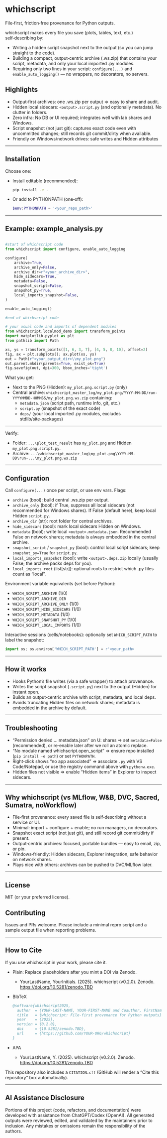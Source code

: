﻿# whichscript

File‑first, friction‑free provenance for Python outputs.

whichscript makes every file you save (plots, tables, text, etc.) self‑describing by:

- Writing a hidden script snapshot next to the output (so you can jump straight to the code).
- Building a compact, output‑centric archive (.ws.zip) that contains your script, metadata, and only your local imported .py modules.
- Requiring only two lines in your script: `configure(...)` and `enable_auto_logging()` — no wrappers, no decorators, no servers.

## Highlights

- Output‑first archives: one .ws.zip per output ⇒ easy to share and audit.
- Hidden local sidecars: `<output>.script.py` (and optionally metadata). No clutter in folders.
- Zero infra: No DB or UI required; integrates well with lab shares and Windows.
- Script snapshot (not just git): captures exact code even with uncommitted changes; still records git commit/dirty when available.
- Friendly on Windows/network drives: safe writes and Hidden attributes

---

## Installation

Choose one:

- Install editable (recommended):
  ```bash
  pip install -e .
  ```
- Or add to PYTHONPATH (one‑off):
  ```powershell
  $env:PYTHONPATH = '<your_repo_path>'
  ```

---


## Example: example_analysis.py

```python

#start of whichscript code
from whichscript import configure, enable_auto_logging

configure(
    archive=True,
    archive_only=False,
    archive_dir=r"<your_archive_dir>",
    hide_sidecars=True,
    metadata=False,
    snapshot_script=False,
    snapshot_py=True,
    local_imports_snapshot=False,
)

enable_auto_logging()

#end of whichscript code

# your usual code and imports of dependent modules
from whichscript.localmod_demo import transform_points
import matplotlib.pyplot as plt
from pathlib import Path

xs, ys = transform_points([1, 6, 3, 7], [4, 5, 8, 10], offset=2)
fig, ax = plt.subplots(); ax.plot(xs, ys)
out = Path(r"<your_output_dir>\\my_plot.png")
out.parent.mkdir(parents=True, exist_ok=True)
fig.savefig(out, dpi=300, bbox_inches='tight')

```

What you get:

- Next to the PNG (Hidden): `my_plot.png.script.py` (only)
- Central archive: `whichscript_master_log/my_plot.png/YYYY-MM-DD/run-YYYYMMDD-HHMMSS/my_plot.png.ws.zip` containing:
  - `metadata.json` (script path, runtime info, git, etc.)
  - `script.py` (snapshot of the exact code)
  - `deps/` (your local imported .py modules, excludes stdlib/site‑packages)

---

Verify:

- Folder: `...\plot_test_result` has `my_plot.png` and Hidden `my_plot.png.script.py`.
- Archive: `...\whichscript_master_log\my_plot.png\YYYY-MM-DD\run-...\my_plot.png.ws.zip`

---

## Configuration

Call `configure(...)` once per script, or use env vars. Flags:

- `archive` (bool): build central .ws.zip per output.
- `archive_only` (bool): if True, suppress all local sidecars (not recommended for Windows shares). If False (default here), keep local Hidden `script.py`.
- `archive_dir` (str): root folder for central archives.
- `hide_sidecars` (bool): mark local sidecars Hidden on Windows.
- `metadata` (bool): write local `<output>.metadata.json`. Recommended False on network shares; metadata is always embedded in the central archive.
- `snapshot_script` / `snapshot_py` (bool): control local script sidecars; keep `snapshot_py=True` for `script.py`.
- `local_imports_snapshot` (bool): write `<output>.deps.zip` locally (usually False; the archive packs deps for you).
- `local_imports_root` (list[str]): optional roots to restrict which .py files count as “local”.

Environment variable equivalents (set before Python):

- `WHICH_SCRIPT_ARCHIVE` (1/0)
- `WHICH_SCRIPT_ARCHIVE_DIR`
- `WHICH_SCRIPT_ARCHIVE_ONLY` (1/0)
- `WHICH_SCRIPT_HIDE_SIDECARS` (1/0)
- `WHICH_SCRIPT_METADATA` (1/0)
- `WHICH_SCRIPT_SNAPSHOT_PY` (1/0)
- `WHICH_SCRIPT_LOCAL_IMPORTS` (1/0)

Interactive sessions (cells/notebooks): optionally set `WHICH_SCRIPT_PATH` to label the snapshot:
```python
import os; os.environ['WHICH_SCRIPT_PATH'] = r'<your_path>
```

---




## How it works

- Hooks Python’s file writes (via a safe wrapper) to attach provenance.
- Writes the script snapshot (`.script.py`) next to the output (Hidden) for instant open.
- Builds an output‑centric archive with script, metadata, and local deps.
- Avoids truncating Hidden files on network shares; metadata is embedded in the archive by default.

---

## Troubleshooting

- “Permission denied … metadata.json” on U: shares ⇒ set `metadata=False` (recommended), or re‑enable later after we roll an atomic replace.
- “No module named whichscript.open_script” ⇒ ensure repo installed (`pip install -e path`) or set `PYTHONPATH`.
- Right‑click shows “no app associated” ⇒ associate `.py` with VS Code/Notepad, or use the registry command above with `pythonw.exe`.
- Hidden files not visible ⇒ enable “Hidden items” in Explorer to inspect sidecars.

---

## Why whichscript (vs MLflow, W&B, DVC, Sacred, Sumatra, noWorkflow)

- File‑first provenance: every saved file is self‑describing without a service or UI.
- Minimal: import + configure + enable; no run managers, no decorators.
- Snapshot exact script (not just git), and still record git commit/dirty if present.
- Output‑centric archives: focused, portable bundles — easy to email, zip, or pin.
- Windows‑friendly: Hidden sidecars, Explorer integration, safe behavior on network shares.
- Plays nice with others: archives can be pushed to DVC/MLflow later.

---

## License

MIT (or your preferred license).

## Contributing

Issues and PRs welcome. Please include a minimal repro script and a sample output file when reporting problems.

---

## How to Cite

If you use whichscript in your work, please cite it.

- Plain: Replace placeholders after you mint a DOI via Zenodo.
  - YourLastName, YourInitials. (2025). whichscript (v0.2.0). Zenodo. https://doi.org/10.5281/zenodo.TBD

- BibTeX
  ```bibtex
  @software{whichscript2025,
    author  = {YOUR-LAST-NAME, YOUR-FIRST-NAME and Coauthor, FirstName},
    title   = {whichscript: File-first provenance for Python outputs},
    year    = {2025},
    version = {0.2.0},
    doi     = {10.5281/zenodo.TBD},
    url     = {https://github.com/YOUR-ORG/whichscript}
  }
  ```

- APA
  - YourLastName, Y. (2025). whichscript (v0.2.0). Zenodo. https://doi.org/10.5281/zenodo.TBD

This repository also includes a `CITATION.cff` (GitHub will render a “Cite this repository” box automatically).



---

## AI Assistance Disclosure

Portions of this project (code, refactors, and documentation) were developed with assistance from ChatGPT/Codex (OpenAI). All generated outputs were reviewed, edited, and validated by the maintainers prior to inclusion. Any mistakes or omissions remain the responsibility of the authors.


